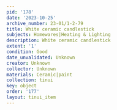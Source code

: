 ```yaml
---
pid: '178'
date: '2023-10-25'
archive_number: 23-01/1-2-79
title: White ceramic candlestick
subjects: Homewares|Heating & Lighting
description: White ceramic candlestick
extent: '1'
condition: Good
date_unvalidated: Unknown
creator: Unknown
collector: Unknown
materials: Ceramic|paint
collection: tinui
key: object
order: '177'
layout: tinui_item
---
```

